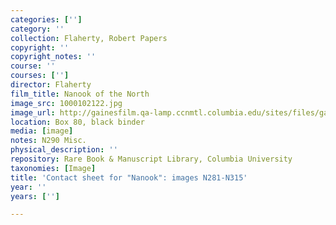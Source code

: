 ```yaml
---
categories: ['']
category: ''
collection: Flaherty, Robert Papers
copyright: ''
copyright_notes: ''
course: ''
courses: ['']
director: Flaherty
film_title: Nanook of the North
image_src: 1000102122.jpg
image_url: http://gainesfilm.qa-lamp.ccnmtl.columbia.edu/sites/files/gainesfilm/images/1000102122.jpg
location: Box 80, black binder
media: [image]
notes: N290 Misc.
physical_description: ''
repository: Rare Book & Manuscript Library, Columbia University
taxonomies: [Image]
title: 'Contact sheet for "Nanook": images N281-N315'
year: ''
years: ['']

---
```

